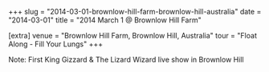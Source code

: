 +++
slug = "2014-03-01-brownlow-hill-farm-brownlow-hill-australia"
date = "2014-03-01"
title = "2014 March 1 @ Brownlow Hill Farm"

[extra]
venue = "Brownlow Hill Farm, Brownlow Hill, Australia"
tour = "Float Along - Fill Your Lungs"
+++


Note: First King Gizzard & The Lizard Wizard live show in Brownlow Hill
